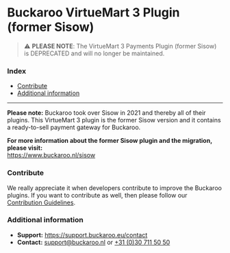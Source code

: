 # Buckaroo VirtueMart 3 Plugin (former Sisow)

> :warning: **PLEASE NOTE**: The VirtueMart 3 Payments Plugin (former Sisow) is DEPRECATED and will no longer be maintained.

### Index
- [Contribute](#contribute)
- [Additional information](#additional-information)
---

**Please note:** Buckaroo took over Sisow in 2021 and thereby all of their plugins. This VirtueMart 3 plugin is the former Sisow version and it contains a ready-to-sell payment gateway for Buckaroo.

**For more information about the former Sisow plugin and the migration, please visit:** <br>https://www.buckaroo.nl/sisow

### Contribute
We really appreciate it when developers contribute to improve the Buckaroo plugins.
If you want to contribute as well, then please follow our [Contribution Guidelines](CONTRIBUTING.md).

### Additional information
- **Support:** https://support.buckaroo.eu/contact
- **Contact:** [support@buckaroo.nl](mailto:support@buckaroo.nl) or [+31 (0)30 711 50 50](tel:+310307115050)
